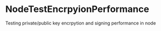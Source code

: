 # NodeTestEncrpyionPerformance
Testing private/public key encrpytion and signing performance in node
